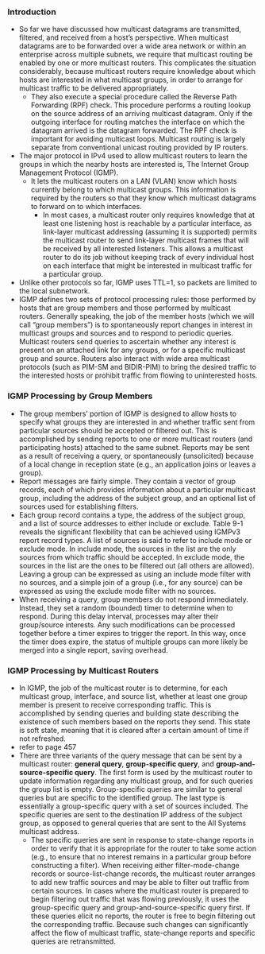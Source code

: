 ### Introduction
* So far we have discussed how multicast datagrams are transmitted, filtered, and received from a host’s perspective. When multicast datagrams are to be forwarded over a wide area network or within an enterprise across multiple subnets, we require that multicast routing be enabled by one or more multicast routers. This complicates the situation considerably, because multicast routers require knowledge about which hosts are interested in what multicast groups, in order to arrange for multicast traffic to be delivered appropriately.
	* They also execute a special procedure called the Reverse Path Forwarding (RPF) check. This procedure performs a routing lookup on the source address of an arriving multicast datagram. Only if the outgoing interface for routing matches the interface on which the datagram arrived is the datagram forwarded. The RPF check is important for avoiding multicast loops. Multicast routing is largely separate from conventional unicast routing provided by IP routers.
* The major protocol in IPv4 used to allow multicast routers to learn the groups in which the nearby hosts are interested is, The Internet Group Management Protocol (IGMP).
	* It lets the multicast routers on a LAN (VLAN) know which hosts currently belong to which multicast groups. This information is required by the routers so that they know which multicast datagrams to forward on to which interfaces.
		* In most cases, a multicast router only requires knowledge that at least one listening host is reachable by a particular interface, as link-layer multicast addressing (assuming it is supported) permits the multicast router to send link-layer multicast frames that will be received by all interested listeners. This allows a multicast router to do its job without keeping track of every individual host on each interface that might be interested in multicast traffic for a particular group.
* Unlike other protocols so far, IGMP uses TTL=1, so packets are limited to the local subnetwork.
* IGMP defines two sets of protocol processing rules: those performed by hosts that are group members and those performed by multicast routers. Generally speaking, the job of the member hosts (which we will call “group members”) is to spontaneously report changes in interest in multicast groups and sources and to respond to periodic queries. Multicast routers send queries to ascertain whether any interest is present on an attached link for any groups, or for a specific multicast group and source. Routers also interact with wide area multicast protocols (such as PIM-SM and BIDIR-PIM) to bring the desired traffic to the interested hosts or prohibit traffic from flowing to uninterested hosts.

### IGMP Processing by Group Members
* The group members’ portion of IGMP is designed to allow hosts to specify what groups they are interested in and whether traffic sent from particular sources should be accepted or filtered out. This is accomplished by sending reports to one or more multicast routers (and participating hosts) attached to the same subnet. Reports may be sent as a result of receiving a query, or spontaneously (unsolicited) because of a local change in reception state (e.g., an application joins or leaves a group).
* Report messages are fairly simple. They contain a vector of group records, each of which provides information about a particular multicast group, including the address of the subject group, and an optional list of sources used for establishing filters.
* Each group record contains a type, the address of the subject group, and a list of source addresses to either include or exclude. Table 9-1 reveals the significant flexibility that can be achieved using IGMPv3 report record types. A list of sources is said to refer to include mode or exclude mode. In include mode, the sources in the list are the only sources from which traffic should be accepted. In exclude mode, the sources in the list are the ones to be filtered out (all others are allowed). Leaving a group can be expressed as using an include mode filter with no sources, and a simple join of a group (i.e., for any source) can be expressed as using the exclude mode filter with no sources.
* When receiving a query, group members do not respond immediately. Instead, they set a random (bounded) timer to determine when to respond. During this delay interval, processes may alter their group/source interests. Any such modifications can be processed together before a timer expires to trigger the report. In this way, once the timer does expire, the status of multiple groups can more likely be merged into a single report, saving overhead.

### IGMP Processing by Multicast Routers
* In IGMP, the job of the multicast router is to determine, for each multicast group, interface, and source list, whether at least one group member is present to receive corresponding traffic. This is accomplished by sending queries and building state describing the existence of such members based on the reports they send. This state is soft state, meaning that it is cleared after a certain amount of time if not refreshed.
* refer to page 457
* There are three variants of the query message that can be sent by a multicast router: **general query**, **group-specific query**, and **group-and-source-specific query**. The first form is used by the multicast router to update information regarding any multicast group, and for such queries the group list is empty. Group-specific queries are similar to general queries but are specific to the identified group. The last type is essentially a group-specific query with a set of sources included. The specific queries are sent to the destination IP address of the subject group, as opposed to general queries that are sent to the All Systems multicast address.
	* The specific queries are sent in response to state-change reports in order to verify that it is appropriate for the router to take some action (e.g., to ensure that no interest remains in a particular group before constructing a filter). When receiving either filter-mode-change records or source-list-change records, the multicast router arranges to add new traffic sources and may be able to filter out traffic from certain sources. In cases where the multicast router is prepared to begin filtering out traffic that was flowing previously, it uses the group-specific query and group-and-source-specific query first. If these queries elicit no reports, the router is free to begin filtering out the corresponding traffic. Because such changes can significantly affect the flow of multicast traffic, state-change reports and specific queries are retransmitted.

